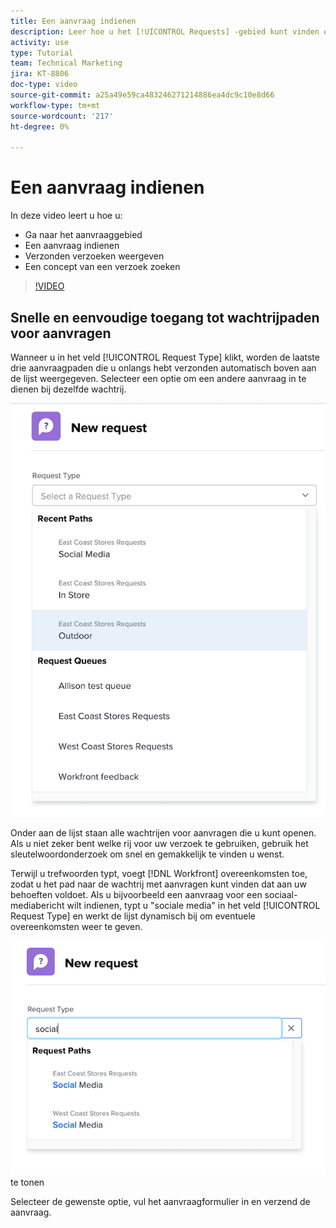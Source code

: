 ```yaml
---
title: Een aanvraag indienen
description: Leer hoe u het [!UICONTROL Requests] -gebied kunt vinden en een aanvraag kunt indienen. Leer vervolgens hoe u verzonden verzoeken en ontwerpverzoeken kunt bekijken.
activity: use
type: Tutorial
team: Technical Marketing
jira: KT-8806
doc-type: video
source-git-commit: a25a49e59ca483246271214886ea4dc9c10e8d66
workflow-type: tm+mt
source-wordcount: '217'
ht-degree: 0%

---
```


# Een aanvraag indienen

In deze video leert u hoe u:

* Ga naar het aanvraaggebied
* Een aanvraag indienen
* Verzonden verzoeken weergeven
* Een concept van een verzoek zoeken

>[!VIDEO](https://video.tv.adobe.com/v/336092/?quality=12&learn=on)

## Snelle en eenvoudige toegang tot wachtrijpaden voor aanvragen

Wanneer u in het veld [!UICONTROL Request Type] klikt, worden de laatste drie aanvraagpaden die u onlangs hebt verzonden automatisch boven aan de lijst weergegeven. Selecteer een optie om een andere aanvraag in te dienen bij dezelfde wachtrij.

![ het menu dat van het Type van verzoek toont lijst van recente verzoekwegen ](assets/collaborator-fundamentals-1.png)

Onder aan de lijst staan alle wachtrijen voor aanvragen die u kunt openen. Als u niet zeker bent welke rij voor uw verzoek te gebruiken, gebruik het sleutelwoordonderzoek om snel en gemakkelijk te vinden u wenst.

Terwijl u trefwoorden typt, voegt [!DNL Workfront] overeenkomsten toe, zodat u het pad naar de wachtrij met aanvragen kunt vinden dat aan uw behoeften voldoet. Als u bijvoorbeeld een aanvraag voor een sociaal-mediabericht wilt indienen, typt u &quot;sociale media&quot; in het veld [!UICONTROL Request Type] en werkt de lijst dynamisch bij om eventuele overeenkomsten weer te geven.

![ het menu van het Type van verzoek met een woord dat op het gebied wordt getypt om recente verzoekwegen ](assets/collaborator-fundamentals-2.png) te tonen

Selecteer de gewenste optie, vul het aanvraagformulier in en verzend de aanvraag.

<!---
Learn more
Requests area overview
Create and submit Workfront requests
Guides
Make a work request
--->
